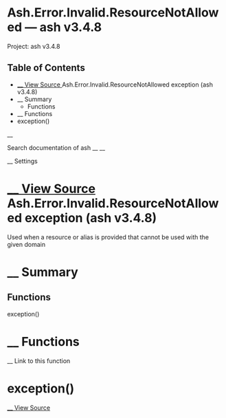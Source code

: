 # Ash.Error.Invalid.ResourceNotAllowed — ash v3.4.8

Project: ash v3.4.8

## Table of Contents

- [ __ View Source ](external_link) Ash.Error.Invalid.ResourceNotAllowed exception (ash v3.4.8)
- __ Summary
  - Functions
- __ Functions
- exception()

__

Search documentation of ash __ __

__ Settings

#  [ __ View Source ](external_link) Ash.Error.Invalid.ResourceNotAllowed exception (ash v3.4.8)

Used when a resource or alias is provided that cannot be used with the given domain

#  __ Summary

##  Functions

exception()

#  __ Functions

__ Link to this function

# exception()

[ __ View Source ](external_link)
